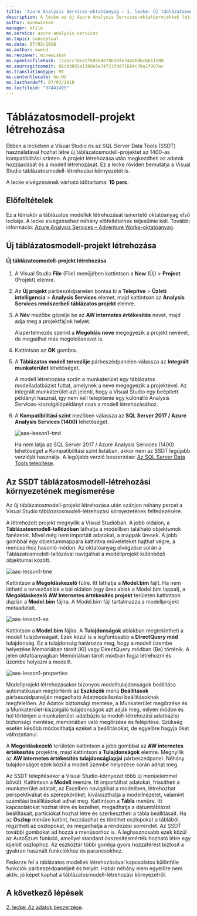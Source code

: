 ```yaml
---
title: 'Azure Analysis Services-oktatóanyag – 1. lecke: Új táblázatosmodell-projekt létrehozása | Microsoft Docs'
description: A lecke az új Azure Analysis Services-oktatóprojektek létrehozását ismerteti.
author: minewiskan
manager: kfile
ms.service: azure-analysis-services
ms.topic: conceptual
ms.date: 07/03/2018
ms.author: owend
ms.reviewer: minewiskan
ms.openlocfilehash: 17abcc7dea2f695b4678b30fe7448b0bcbb11590
ms.sourcegitcommit: 86cb3855e1368e5a74f21fdd71684c78a1f907ac
ms.translationtype: MT
ms.contentlocale: hu-HU
ms.lasthandoff: 07/03/2018
ms.locfileid: "37441495"
---
```

# <a name="create-a-tabular-model-project"></a>Táblázatosmodell-projekt létrehozása

Ebben a leckében a Visual Studio és az SQL Server Data Tools (SSDT) használatával hozhat létre új táblázatosmodell-projektet az 1400-as kompatibilitási szinten. A projekt létrehozása után megkezdheti az adatok hozzáadását és a modell létrehozását. Ez a lecke röviden bemutatja a Visual Studio táblázatosmodell-létrehozási környezetét is.  
  
A lecke elvégzésének várható időtartama: **10 perc**.  
  
## <a name="prerequisites"></a>Előfeltételek  
Ez a témakör a táblázatos modellek létrehozását ismertető oktatóanyag első leckéje. A lecke elvégzéséhez néhány előfeltételnek teljesülnie kell. További információ: [Azure Analysis Services – Adventure Works-oktatóanyag](../tutorials/aas-adventure-works-tutorial.md).  
  
## <a name="create-a-new-tabular-model-project"></a>Új táblázatosmodell-projekt létrehozása  
  
#### <a name="to-create-a-new-tabular-model-project"></a>Új táblázatosmodell-projekt létrehozása  
  
1.  A Visual Studio **File** (File) menüjében kattintson a **New** (Új) > **Project** (Projekt) elemre.  
  
2.  Az **Új projekt** párbeszédpanelen bontsa ki a **Telepítve** > **Üzleti intelligencia** > **Analysis Services** elemet, majd kattintson az **Analysis Services rendszerbeli táblázatos projekt** elemre.  
  
3.  A **Név** mezőbe gépelje be az **AW internetes értékesítés** nevet, majd adja meg a projektfájlok helyét.  
  
    Alapértelmezés szerint a **Megoldás neve** megegyezik a projekt nevével, de megadhat más megoldásnevet is.  
  
4.  Kattintson az **OK** gombra.  
  
5.  A **Táblázatos modell tervezője** párbeszédpanelen válassza az **Integrált munkaterület** lehetőséget.  
  
    A modell létrehozása során a munkaterület egy táblázatos modelladatbázist futtat, amelynek a neve megegyezik a projektével. Az integrált munkaterület azt jelenti, hogy a Visual Studio egy beépített példányt használ, így nem kell telepítenie egy különálló Analysis Services-kiszolgálópéldányt csak a modell létrehozásához.
      
6.  A **Kompatibilitási szint** mezőben válassza az **SQL Server 2017 / Azure Analysis Services (1400)** lehetőséget.   
 
    ![aas-lesson1-tmd](../tutorials/media/aas-lesson1-tmd.png)
      
    Ha nem látja az SQL Server 2017 / Azure Analysis Services (1400) lehetőséget a Kompatibilitási szint listában, akkor nem az SSDT legújabb verzióját használja. A legújabb verzió beszerzése: [Az SQL Server Data Tools telepítése](https://docs.microsoft.com/sql/ssdt/download-sql-server-data-tools-ssdt).  
      
  
## <a name="understanding-the-ssdt-tabular-model-authoring-environment"></a>Az SSDT táblázatosmodell-létrehozási környezetének megismerése  
Az új táblázatosmodell-projekt létrehozása után szánjon néhány percet a Visual Studio táblázatosmodell-létrehozási környezetének felfedezésére.  
  
A létrehozott projekt megnyílik a Visual Studióban. A jobb oldalon, a **Táblázatosmodell-tallózóban** láthatja a modellben található objektumok fanézetét. Mivel még nem importált adatokat, a mappák üresek. A jobb gombbal egy objektummappára kattintva műveleteket hajthat végre, a menüsorhoz hasonló módon. Az oktatóanyag elvégzése során a Táblázatosmodell-tallózóval navigálhat a modellprojekt különböző objektumai között.

![aas-lesson1-tme](../tutorials/media/aas-lesson1-tme.png)

Kattintson a **Megoldáskezelő** fülre. Itt láthatja a **Model.bim** fájlt. Ha nem látható a tervezőablak a bal oldalon (egy üres ablak a Model.bim lappal), a **Megoldáskezelő** **AW Internetes értékesítés projekt** területén kattintson duplán a **Model.bim** fájlra. A Model.bim fájl tartalmazza a modellprojekt metaadatait. 

![aas-lesson1-se](../tutorials/media/aas-lesson1-se.png)
  
Kattintson a **Model.bim** fájlra. A **Tulajdonságok** ablakban megtekintheti a modell tulajdonságait. Ezek közül is a legfontosabb a **DirectQuery mód** tulajdonság. Ez a tulajdonság határozza meg, hogy a modell üzembe helyezése Memóriában tárolt (Ki) vagy DirectQuery módban (Be) történik. A jelen oktatóanyagban Memóriában tárolt módban fogja létrehozni és üzembe helyezni a modellt.

![aas-lesson1-properties](../tutorials/media/aas-lesson1-properties.png)
  
Modellprojekt létrehozásakor bizonyos modelltulajdonságok beállítása automatikusan megtörténik az **Eszközök** menü **Beállítások** párbeszédpaneljén megadható Adatmodellezési beállításoknak megfelelően. Az Adatok biztonsági mentése, a Munkaterület megőrzése és a Munkaterület-kiszolgáló tulajdonságok azt adják meg, milyen módon és hol történjen a munkaterület-adatbázis (a modell-létrehozási adatbázis) biztonsági mentése, memóriában való megőrzése és felépítése. Szükség esetén később módosíthatja ezeket a beállításokat, de egyelőre hagyja őket változatlanul.  

A **Megoldáskezelő** területén kattintson a jobb gombbal az **AW internetes értékesítés** projektre, majd kattintson a **Tulajdonságok** elemre. Megnyílik az **AW internetes értékesítés tulajdonságlapjai** párbeszédpanel. Néhány tulajdonságot ezek közül a modell üzembe helyezése során adhat meg.  
  
Az SSDT telepítésekor a Visual Studio-környezet több új menüelemmel bővült. Kattintson a **Modell** menüre. Itt importálhat adatokat, frissítheti a munkaterület adatait, az Excelben navigálhat a modellben, létrehozhat perspektívákat és szerepköröket, kiválaszthatja a modellnézetet, valamint számítási beállításokat adhat meg. Kattintson a **Tábla** menüre. Itt kapcsolatokat hozhat létre és kezelhet, megadhatja a dátumtáblázat beállításait, partíciókat hozhat létre és szerkesztheti a tábla beállításait. Ha az **Oszlop** menüre kattint, hozzáadhat és törölhet oszlopokat a táblából, rögzítheti az oszlopokat, és megadhatja a rendezési sorrendet. Az SSDT további gombokat ad hozzá a menüsorhoz is. A leghasznosabb ezek közül az AutoSzum funkció, amellyel standard összesítésmérték hozható létre egy kijelölt oszlophoz. Az eszköztár többi gombja gyors hozzáférést biztosít a gyakran használt funkciókhoz és parancsokhoz.  
  
Fedezze fel a táblázatos modellek létrehozásával kapcsolatos különféle funkciók párbeszédpaneljeit és helyét. Habár néhány elem egyelőre nem aktív, jó képet kaphat a táblázatosmodell-létrehozási környezetről.  
  

## <a name="whats-next"></a>A következő lépések
[2. lecke: Az adatok beszerzése](../tutorials/aas-lesson-2-get-data.md).

  
  
  
